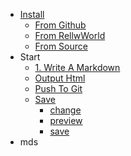 - [Install](test/Install/index.md)
	- [From Github](test/Install/From%20Github.md)
	- [From RellwWorld](test/Install/From%20RellwWorld.md)
	- [From Source](test/Install/From%20Source.md)
- Start
	- [1. Write A Markdown](test/Start/1.%20Write%20A%20Markdown.md)
	- [Output Html](test/Start/Output%20Html/index.md)
	- [Push To Git](test/Start/Push%20To%20Git/index.md)
	- [Save](test/Start/Save/index.md)
		- [change](test/Start/Save/change.md)
		- [preview](test/Start/Save/preview.md)
		- [save](test/Start/Save/save.md)
- mds
